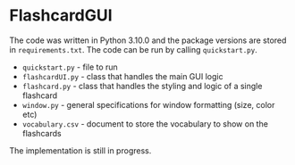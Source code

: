 # FlashcardGUI

The code was written in Python 3.10.0 and the package versions are stored in ```requirements.txt```. The code can be run by calling ```quickstart.py```.

* ```quickstart.py``` - file to run
* ```flashcardUI.py``` - class that handles the main GUI logic
* ```flashcard.py``` - class that handles the styling and logic of a single flashcard
* ```window.py``` - general specifications for window formatting (size, color etc)
* ```vocabulary.csv``` - document to store the vocabulary to show on the flashcards

The implementation is still in progress.